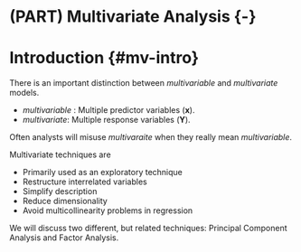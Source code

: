 
# (PART) Multivariate Analysis {-}

# Introduction {#mv-intro}

There is an important distinction between _multivariable_ and _multivariate_ models. 

* _multivariable_ : Multiple predictor variables ($\mathbf{x}$). 
* _multivariate_: Multiple response variables ($\mathbf{Y}$). 

Often analysts will misuse  _multivaraite_  when they really  mean _multivariable_. 

Multivariate techniques are

* Primarily used as an exploratory technique
* Restructure interrelated variables
* Simplify description
* Reduce dimensionality
* Avoid multicollinearity problems in regression

We will discuss two different, but related techniques: Principal Component Analysis and Factor Analysis. 
